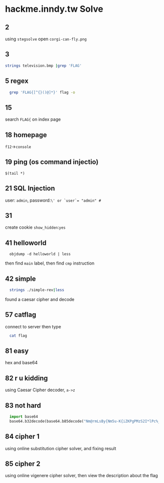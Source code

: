 # hackme.inndy.tw Solve
## 2
 using `stegsolve` open `corgi-can-fly.png`
 

## 3
  ``` bash
  strings television.bmp |grep 'FLAG'
  ```

## 5 regex
  ``` bash  
    grep 'FLAG{[^{}()@]*}' flag -o
  ```

## 15
  search `FLAG{` on index page
  
## 18 homepage
  `f12`->`console`

## 19 ping (os command injectio)
  `$(tail *)`

## 21 SQL Injection
  user: `admin`, password:``\' or `user`= "admin" #``

## 31
  create cookie `show_hidden`:`yes`

## 41 helloworld
  ```
    objdump -d helloworld | less
  ```
  then find `main` label, then find `cmp` instruction

## 42 simple
  ``` bash 
    strings ./simple-rev|less
  ```
  found a caesar cipher and decode


## 57 catflag
  connect to server then type
  ``` bash
    cat flag
  ```

## 81 easy
  hex and base64

## 82 r u kidding
  using Caesar Cipher decoder, `a->z`

## 83 not hard 
  ``` python 
    import base64
    base64.b32decode(base64.b85decode("Nm@rmLsBy{Nm5u-K{iZKPgPMzS2I*lPc%_SMOjQ#O;uV{MM*?PPFhk|Hd;hVPFhq{HaAH<"))
  ```

## 84 cipher 1
  using online substitution cipher solver, and fixing result

## 85 cipher 2
  using online vigenere cipher solver, then view the description about the flag 

